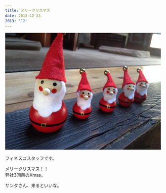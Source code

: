```yaml
---
title: メリークリスマス
date: 2013-12-23
2013: '12'
---
```



![画像](/images/uploads/20131224finesco_orig.jpg)

フィネスコスタッフです。  
  
​メリークリスマス！！  
弊社3回目のXmas。  
  
サンタさん、来るといいな。